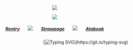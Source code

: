 ⠀<div align="center">


![](https://komarev.com/ghpvc/?username=broccolights&color=29d0b6&style=plastic&label=Visitors!!!!)


![](https://files.catbox.moe/emc6t9.gif)

##### [Rentry](https://rentry.co/FujiwaranoMoku)ㅤㅤ![](https://files.catbox.moe/md74w7.png)ㅤㅤ[Strawpage](https://medangel.straw.page/)ㅤㅤ![](https://files.catbox.moe/md74w7.png)ㅤㅤ[Atabook](https://greed.atabook.org/)

ㅤㅤㅤㅤㅤㅤㅤㅤㅤㅤㅤㅤㅤㅤㅤ [![Typing SVG](https://readme-typing-svg.demolab.com?font=Jaro&size=16&pause=1000&color=29D0B6&width=435&lines=sign+my+strawpage%E2%A0%80%26%E2%A0%80atabook%E2%A0%80!)](https://git.io/typing-svg)

